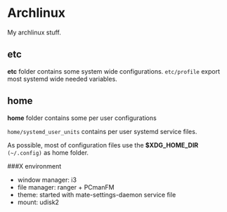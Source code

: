 # Archlinux

My archlinux stuff.


## etc
__etc__ folder contains some system wide configurations.
```etc/profile``` export most systemd wide needed variables.


## home
__home__ folder contains some per user configurations

```home/systemd_user_units``` contains per user systemd service files.


As possible, most of configuration files use the **$XDG_HOME_DIR** ```(~/.config)```
as home folder. 


###X environment

- window manager: i3
- file manager: ranger + PCmanFM
- theme: started with mate-settings-daemon service file
- mount: udisk2



